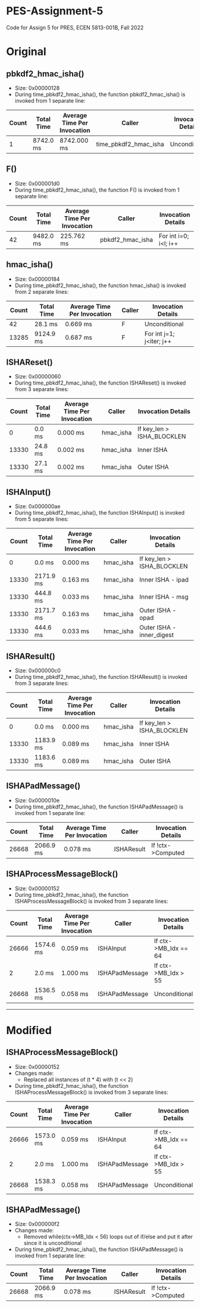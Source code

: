 # PES-Assignment-5
 Code for Assign 5 for PRES, ECEN 5813-001B, Fall 2022

# Original

## pbkdf2_hmac_isha()

- Size: 0x00000128
- During time_pbkdf2_hmac_isha(), the function pbkdf2_hmac_isha() is invoked from 1 separate line:

| Count | Total Time | Average Time Per Invocation | Caller                | Invocation Details |
| ----- | ---------- | --------------------------- | --------------------- | ------------------ |
| 1     | 8742.0 ms  | 8742.000 ms                 | time_pbkdf2_hmac_isha | Unconditional      |

## F()

- Size: 0x000001d0
- During time_pbkdf2_hmac_isha(), the function F() is invoked from 1 separate line:

| Count | Total Time | Average Time Per Invocation | Caller           | Invocation Details       |
| ----- | ---------- | --------------------------- | ---------------- | ------------------------ |
| 42    | 9482.0 ms  | 225.762 ms                  | pbkdf2_hmac_isha | For int i=0; i<l; i++    |

## hmac_isha()

- Size: 0x00000184
- During time_pbkdf2_hmac_isha(), the function hmac_isha() is invoked from 2 separate lines:

| Count | Total Time | Average Time Per Invocation | Caller         | Invocation Details       |
| ----- | ---------- | --------------------------- | -------------- | ------------------------ |
| 42    | 28.1 ms    | 0.669 ms                    | F              | Unconditional            |
| 13285 | 9124.9 ms  | 0.687 ms                    | F              | For int j=1; j<iter; j++ |

## ISHAReset()

- Size: 0x00000060
- During time_pbkdf2_hmac_isha(), the function ISHAReset() is invoked from 3 separate lines:

| Count | Total Time | Average Time Per Invocation | Caller    | Invocation Details         |
| ----- | ---------- | --------------------------- | --------- | -------------------------- |
| 0     | 0.0 ms     | 0.000 ms                    | hmac_isha | If key_len > ISHA_BLOCKLEN |
| 13330 | 24.8 ms    | 0.002 ms                    | hmac_isha | Inner ISHA                 |
| 13330 | 27.1 ms    | 0.002 ms                    | hmac_isha | Outer ISHA                 |

## ISHAInput()

- Size: 0x000000ae
- During time_pbkdf2_hmac_isha(), the function ISHAInput() is invoked from 5 separate lines:

| Count | Total Time | Average Time Per Invocation | Caller    | Invocation Details         |
| ----- | ---------- | --------------------------- | --------- | -------------------------- |
| 0     | 0.0 ms     | 0.000 ms                    | hmac_isha | If key_len > ISHA_BLOCKLEN |
| 13330 | 2171.9 ms  | 0.163 ms                    | hmac_isha | Inner ISHA - ipad          |
| 13330 | 444.8 ms   | 0.033 ms                    | hmac_isha | Inner ISHA - msg           |
| 13330 | 2171.7 ms  | 0.163 ms                    | hmac_isha | Outer ISHA - opad          |
| 13330 | 444.6 ms   | 0.033 ms                    | hmac_isha | Outer ISHA - inner_digest  |

## ISHAResult()

- Size: 0x000000c0
- During time_pbkdf2_hmac_isha(), the function ISHAResult() is invoked from 3 separate lines:

| Count | Total Time | Average Time Per Invocation | Caller    | Invocation Details         |
| ----- | ---------- | --------------------------- | --------- | -------------------------- |
| 0     | 0.0 ms     | 0.000 ms                    | hmac_isha | If key_len > ISHA_BLOCKLEN |
| 13330 | 1183.9 ms  | 0.089 ms                    | hmac_isha | Inner ISHA                 |
| 13330 | 1183.6 ms  | 0.089 ms                    | hmac_isha | Outer ISHA                 |

## ISHAPadMessage()

- Size: 0x0000010e
- During time_pbkdf2_hmac_isha(), the function ISHAPadMessage() is invoked from 1 separate line:

| Count | Total Time | Average Time Per Invocation | Caller     | Invocation Details |
| ----- | ---------- | --------------------------- | ---------- | ------------------ |
| 26668 | 2066.9 ms  | 0.078 ms                    | ISHAResult | If !ctx->Computed  |

## ISHAProcessMessageBlock()

- Size: 0x00000152
- During time_pbkdf2_hmac_isha(), the function ISHAProcessMessageBlock() is invoked from 3 separate lines:

| Count | Total Time | Average Time Per Invocation | Caller         | Invocation Details   |
| ----- | ---------- | --------------------------- | -------------- | -------------------- |
| 26666 | 1574.6 ms  | 0.059 ms                    | ISHAInput      | If ctx->MB_Idx == 64 |
| 2     | 2.0 ms     | 1.000 ms                    | ISHAPadMessage | If ctx->MB_Idx > 55  |
| 26668 | 1536.5 ms  | 0.058 ms                    | ISHAPadMessage | Unconditional        |

---

# Modified

## ISHAProcessMessageBlock()

- Size: 0x00000152
- Changes made:
	- Replaced all instances of (t * 4) with (t << 2)
- During time_pbkdf2_hmac_isha(), the function ISHAProcessMessageBlock() is invoked from 3 separate lines:

| Count | Total Time | Average Time Per Invocation | Caller         | Invocation Details   |
| ----- | ---------- | --------------------------- | -------------- | -------------------- |
| 26666 | 1573.0 ms  | 0.059 ms                    | ISHAInput      | If ctx->MB_Idx == 64 |
| 2     | 2.0 ms     | 1.000 ms                    | ISHAPadMessage | If ctx->MB_Idx > 55  |
| 26668 | 1538.3 ms  | 0.058 ms                    | ISHAPadMessage | Unconditional        |

## ISHAPadMessage()

- Size: 0x000000f2
- Changes made:
	- Removed while(ctx->MB_Idx < 56) loops out of if/else and put it after since it is unconditional
- During time_pbkdf2_hmac_isha(), the function ISHAPadMessage() is invoked from 1 separate line:

| Count | Total Time | Average Time Per Invocation | Caller     | Invocation Details |
| ----- | ---------- | --------------------------- | ---------- | ------------------ |
| 26668 | 2066.9 ms  | 0.078 ms                    | ISHAResult | If !ctx->Computed  |
